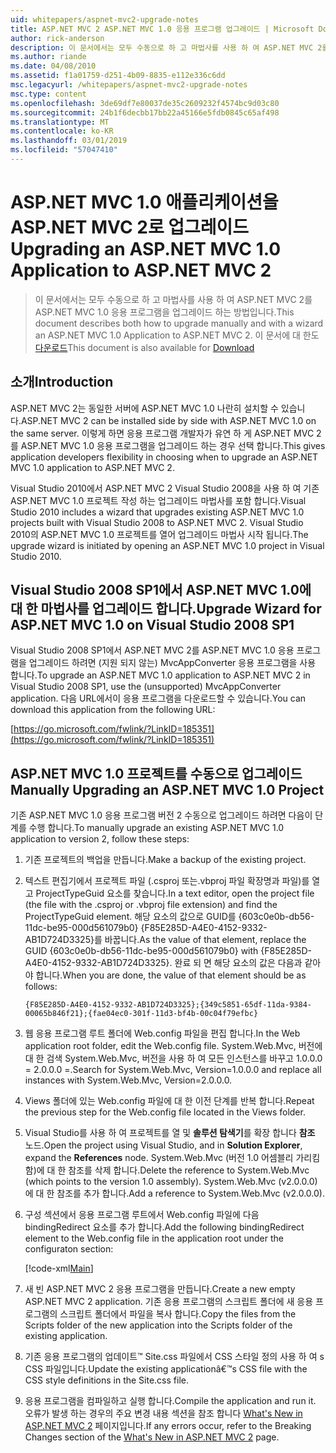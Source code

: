 ```yaml
---
uid: whitepapers/aspnet-mvc2-upgrade-notes
title: ASP.NET MVC 2 ASP.NET MVC 1.0 응용 프로그램 업그레이드 | Microsoft Docs
author: rick-anderson
description: 이 문서에서는 모두 수동으로 하 고 마법사를 사용 하 여 ASP.NET MVC 2를 ASP.NET MVC 1.0 응용 프로그램을 업그레이드 하는 방법입니다. 이 문서는 d에 대 한도 중...
ms.author: riande
ms.date: 04/08/2010
ms.assetid: f1a01759-d251-4b09-8835-e112e336c6dd
msc.legacyurl: /whitepapers/aspnet-mvc2-upgrade-notes
msc.type: content
ms.openlocfilehash: 3de69df7e80037de35c2609232f4574bc9d03c80
ms.sourcegitcommit: 24b1f6decbb17bb22a45166e5fdb0845c65af498
ms.translationtype: MT
ms.contentlocale: ko-KR
ms.lasthandoff: 03/01/2019
ms.locfileid: "57047410"
---
```

<a name="upgrading-an-aspnet-mvc-10-application-to-aspnet-mvc-2"></a><span data-ttu-id="f014d-104">ASP.NET MVC 1.0 애플리케이션을 ASP.NET MVC 2로 업그레이드</span><span class="sxs-lookup"><span data-stu-id="f014d-104">Upgrading an ASP.NET MVC 1.0 Application to ASP.NET MVC 2</span></span>
====================
> <span data-ttu-id="f014d-105">이 문서에서는 모두 수동으로 하 고 마법사를 사용 하 여 ASP.NET MVC 2를 ASP.NET MVC 1.0 응용 프로그램을 업그레이드 하는 방법입니다.</span><span class="sxs-lookup"><span data-stu-id="f014d-105">This document describes both how to upgrade manually and with a wizard an ASP.NET MVC 1.0 Application to ASP.NET MVC 2.</span></span> <span data-ttu-id="f014d-106">이 문서에 대 한도 [다운로드](https://download.microsoft.com/download/F/1/6/F16F9AF9-8EF4-4845-BC97-639791D5699C/MVC2-Upgrade-Notes.pdf)</span><span class="sxs-lookup"><span data-stu-id="f014d-106">This document is also available for [Download](https://download.microsoft.com/download/F/1/6/F16F9AF9-8EF4-4845-BC97-639791D5699C/MVC2-Upgrade-Notes.pdf)</span></span>


## <a name="introduction"></a><span data-ttu-id="f014d-107">소개</span><span class="sxs-lookup"><span data-stu-id="f014d-107">Introduction</span></span>

<span data-ttu-id="f014d-108">ASP.NET MVC 2는 동일한 서버에 ASP.NET MVC 1.0 나란히 설치할 수 있습니다.</span><span class="sxs-lookup"><span data-stu-id="f014d-108">ASP.NET MVC 2 can be installed side by side with ASP.NET MVC 1.0 on the same server.</span></span> <span data-ttu-id="f014d-109">이렇게 하면 응용 프로그램 개발자가 유연 하 게 ASP.NET MVC 2를 ASP.NET MVC 1.0 응용 프로그램을 업그레이드 하는 경우 선택 합니다.</span><span class="sxs-lookup"><span data-stu-id="f014d-109">This gives application developers flexibility in choosing when to upgrade an ASP.NET MVC 1.0 application to ASP.NET MVC 2.</span></span>

<span data-ttu-id="f014d-110">Visual Studio 2010에서 ASP.NET MVC 2 Visual Studio 2008을 사용 하 여 기존 ASP.NET MVC 1.0 프로젝트 작성 하는 업그레이드 마법사를 포함 합니다.</span><span class="sxs-lookup"><span data-stu-id="f014d-110">Visual Studio 2010 includes a wizard that upgrades existing ASP.NET MVC 1.0 projects built with Visual Studio 2008 to ASP.NET MVC 2.</span></span> <span data-ttu-id="f014d-111">Visual Studio 2010의 ASP.NET MVC 1.0 프로젝트를 열어 업그레이드 마법사 시작 됩니다.</span><span class="sxs-lookup"><span data-stu-id="f014d-111">The upgrade wizard is initiated by opening an ASP.NET MVC 1.0 project in Visual Studio 2010.</span></span>

## <a name="upgrade-wizard-for-aspnet-mvc-10-on-visual-studio-2008-sp1"></a><span data-ttu-id="f014d-112">Visual Studio 2008 SP1에서 ASP.NET MVC 1.0에 대 한 마법사를 업그레이드 합니다.</span><span class="sxs-lookup"><span data-stu-id="f014d-112">Upgrade Wizard for ASP.NET MVC 1.0 on Visual Studio 2008 SP1</span></span>

<span data-ttu-id="f014d-113">Visual Studio 2008 SP1에서 ASP.NET MVC 2를 ASP.NET MVC 1.0 응용 프로그램을 업그레이드 하려면 (지원 되지 않는) MvcAppConverter 응용 프로그램을 사용 합니다.</span><span class="sxs-lookup"><span data-stu-id="f014d-113">To upgrade an ASP.NET MVC 1.0 application to ASP.NET MVC 2 in Visual Studio 2008 SP1, use the (unsupported) MvcAppConverter application.</span></span> <span data-ttu-id="f014d-114">다음 URL에서이 응용 프로그램을 다운로드할 수 있습니다.</span><span class="sxs-lookup"><span data-stu-id="f014d-114">You can download this application from the following URL:</span></span>

[https://go.microsoft.com/fwlink/?LinkID=185351](https://go.microsoft.com/fwlink/?LinkID=185351)

## <a name="manually-upgrading-an-aspnet-mvc-10-project"></a><span data-ttu-id="f014d-115">ASP.NET MVC 1.0 프로젝트를 수동으로 업그레이드</span><span class="sxs-lookup"><span data-stu-id="f014d-115">Manually Upgrading an ASP.NET MVC 1.0 Project</span></span>

<span data-ttu-id="f014d-116">기존 ASP.NET MVC 1.0 응용 프로그램 버전 2 수동으로 업그레이드 하려면 다음이 단계를 수행 합니다.</span><span class="sxs-lookup"><span data-stu-id="f014d-116">To manually upgrade an existing ASP.NET MVC 1.0 application to version 2, follow these steps:</span></span>

1. <span data-ttu-id="f014d-117">기존 프로젝트의 백업을 만듭니다.</span><span class="sxs-lookup"><span data-stu-id="f014d-117">Make a backup of the existing project.</span></span>
2. <span data-ttu-id="f014d-118">텍스트 편집기에서 프로젝트 파일 (.csproj 또는.vbproj 파일 확장명과 파일)를 열고 ProjectTypeGuid 요소를 찾습니다.</span><span class="sxs-lookup"><span data-stu-id="f014d-118">In a text editor, open the project file (the file with the .csproj or .vbproj file extension) and find the ProjectTypeGuid element.</span></span> <span data-ttu-id="f014d-119">해당 요소의 값으로 GUID를 {603c0e0b-db56-11dc-be95-000d561079b0} {F85E285D-A4E0-4152-9332-AB1D724D3325}를 바꿉니다.</span><span class="sxs-lookup"><span data-stu-id="f014d-119">As the value of that element, replace the GUID {603c0e0b-db56-11dc-be95-000d561079b0} with {F85E285D-A4E0-4152-9332-AB1D724D3325}.</span></span> <span data-ttu-id="f014d-120">완료 되 면 해당 요소의 값은 다음과 같아야 합니다.</span><span class="sxs-lookup"><span data-stu-id="f014d-120">When you are done, the value of that element should be as follows:</span></span> 

    `{F85E285D-A4E0-4152-9332-AB1D724D3325};{349c5851-65df-11da-9384-00065b846f21};{fae04ec0-301f-11d3-bf4b-00c04f79efbc}`
3. <span data-ttu-id="f014d-121">웹 응용 프로그램 루트 폴더에 Web.config 파일을 편집 합니다.</span><span class="sxs-lookup"><span data-stu-id="f014d-121">In the Web application root folder, edit the Web.config file.</span></span> <span data-ttu-id="f014d-122">System.Web.Mvc, 버전에 대 한 검색 System.Web.Mvc, 버전을 사용 하 여 모든 인스턴스를 바꾸고 1.0.0.0 = 2.0.0.0 =.</span><span class="sxs-lookup"><span data-stu-id="f014d-122">Search for System.Web.Mvc, Version=1.0.0.0 and replace all instances with System.Web.Mvc, Version=2.0.0.0.</span></span>
4. <span data-ttu-id="f014d-123">Views 폴더에 있는 Web.config 파일에 대 한 이전 단계를 반복 합니다.</span><span class="sxs-lookup"><span data-stu-id="f014d-123">Repeat the previous step for the Web.config file located in the Views folder.</span></span>
5. <span data-ttu-id="f014d-124">Visual Studio를 사용 하 여 프로젝트를 열 및 **솔루션 탐색기**를 확장 합니다 **참조** 노드.</span><span class="sxs-lookup"><span data-stu-id="f014d-124">Open the project using Visual Studio, and in **Solution Explorer**, expand the **References** node.</span></span> <span data-ttu-id="f014d-125">System.Web.Mvc (버전 1.0 어셈블리 가리킴 함)에 대 한 참조를 삭제 합니다.</span><span class="sxs-lookup"><span data-stu-id="f014d-125">Delete the reference to System.Web.Mvc (which points to the version 1.0 assembly).</span></span> <span data-ttu-id="f014d-126">System.Web.Mvc (v2.0.0.0)에 대 한 참조를 추가 합니다.</span><span class="sxs-lookup"><span data-stu-id="f014d-126">Add a reference to System.Web.Mvc (v2.0.0.0).</span></span>
6. <span data-ttu-id="f014d-127">구성 섹션에서 응용 프로그램 루트에서 Web.config 파일에 다음 bindingRedirect 요소를 추가 합니다.</span><span class="sxs-lookup"><span data-stu-id="f014d-127">Add the following bindingRedirect element to the Web.config file in the application root under the configuraton section:</span></span>   

    [!code-xml[Main](aspnet-mvc2-upgrade-notes/samples/sample1.xml)]
7. <span data-ttu-id="f014d-128">새 빈 ASP.NET MVC 2 응용 프로그램을 만듭니다.</span><span class="sxs-lookup"><span data-stu-id="f014d-128">Create a new empty ASP.NET MVC 2 application.</span></span> <span data-ttu-id="f014d-129">기존 응용 프로그램의 스크립트 폴더에 새 응용 프로그램의 스크립트 폴더에서 파일을 복사 합니다.</span><span class="sxs-lookup"><span data-stu-id="f014d-129">Copy the files from the Scripts folder of the new application into the Scripts folder of the existing application.</span></span>
8. <span data-ttu-id="f014d-130">기존 응용 프로그램의 업데이트™ Site.css 파일에서 CSS 스타일 정의 사용 하 여 s CSS 파일입니다.</span><span class="sxs-lookup"><span data-stu-id="f014d-130">Update the existing applicationâ€™s CSS file with the CSS style definitions in the Site.css file.</span></span>
9. <span data-ttu-id="f014d-131">응용 프로그램을 컴파일하고 실행 합니다.</span><span class="sxs-lookup"><span data-stu-id="f014d-131">Compile the application and run it.</span></span> <span data-ttu-id="f014d-132">오류가 발생 하는 경우의 주요 변경 내용 섹션을 참조 합니다 [What's New in ASP.NET MVC 2](https://go.microsoft.com/fwlink/?LinkID=185038) 페이지입니다.</span><span class="sxs-lookup"><span data-stu-id="f014d-132">If any errors occur, refer to the Breaking Changes section of the [What's New in ASP.NET MVC 2](https://go.microsoft.com/fwlink/?LinkID=185038) page.</span></span>
